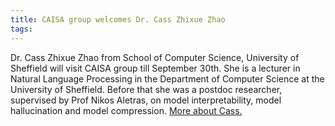 ```yaml
---
title: CAISA group welcomes Dr. Cass Zhixue Zhao
tags: 
---
```


Dr. Cass Zhixue Zhao from School of Computer Science, University of Sheffield will visit CAISA group till September 30th. She is a lecturer in Natural Language Processing in the Department of Computer Science at the University of Sheffield. Before that she was a postdoc researcher, supervised by Prof Nikos Aletras, on model interpretability, model hallucination and model compression. [More about Cass.](https://www.sheffield.ac.uk/cs/people/academic/cass-zhixue-zhao)
